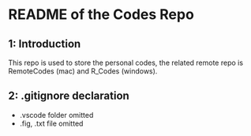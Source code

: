 # README of the Codes Repo
## 1: Introduction 
This repo is used to store the personal codes, the related remote repo is RemoteCodes (mac) and R_Codes (windows).
## 2: .gitignore declaration 
* .vscode folder omitted 
* .fig, .txt file omitted 
